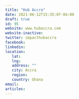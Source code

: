 ```yaml
---
title: "Hub Accra"
date: 2021-06-12T15:35:07-04:00
draft: true
id: 95
website: www.hubaccra.com
website-inactive: 
twitter: impacthubaccra
facebook: 
linkedin: 
location: 
   lat: 
   lng: 
   address: ""
   city: Accra
   region: 
   country: Ghana
email: 
articles:
---
```


